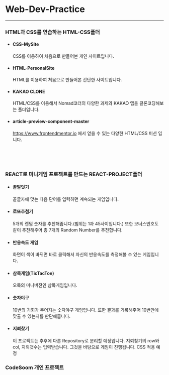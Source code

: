 # Web-Dev-Practice

-----------------------------------
### HTML과 CSS를 연습하는 HTML-CSS폴더
* #### CSS-MySite
    CSS를 이용하여 처음으로 만들어본 개인 사이트입니다.
*  #### HTML-PersonalSite
    HTML를 이용하여 처음으로 만들어본 간단한 사이트입니다.
*  #### KAKAO CLONE
    HTML/CSS를 이용해서 Nomad코더의 다양한 과제와 KAKAO 앱을 클론코딩해보는 폴더입니다.
*  #### article-preview-component-master
    https://www.frontendmentor.io 에서 얻을 수 있는 다양한 HTML/CSS 미션 입니다. 
    
 <br />     
 <br />   
 <br />   
    
### REACT로 미니게임 프로젝트를 만드는 REACT-PROJECT폴더
* #### 끝말잇기
    끝글자에 맞는 다음 단어를 입력하면 계속되는 게임입니다. 
*  #### 로또추첨기
    5개의 랜덤 숫자를 추천해줍니다.(범위는 1과 45사이입니다.) 또한 보너스번호도 같이 추천해주어 총 7개의 Random Number를 추천합니다.
*  #### 반응속도 게임
    화면이 색이 바뀌면 바로 클릭해서 자신의 반응속도를 측정해볼 수 있는 게임입니다. 
*  #### 삼목게임(TicTacToe)
    오목의 미니버전인 삼목게임입니다.
*  #### 숫자야구
    10번의 기회가 주어지는 숫자야구 게임입니다. 또한 결과를 기록해주어 10번안에 맞출 수 있는지를 판단해줍니다.
*  #### 지뢰찾기
    이 프로젝트는 추후에 다른 Repository로 분리할 예정입니다. 지뢰찾기의 row와 col, 지뢰갯수는 입력받습니다. 그것을 바탕으로 게임이 진행됩니다.
    CSS 적용 예정
    
    
### CodeSoom 개인 프로젝트








